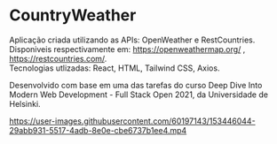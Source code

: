 # CountryWeather

Aplicação criada utilizando as APIs: OpenWeather e RestCountries. Disponiveis respectivamente em: https://openweathermap.org/ , https://restcountries.com/.    
Tecnologias utlizadas: React, HTML, Tailwind CSS, Axios.
  
Desenvolvido com base em uma das tarefas do curso Deep Dive Into Modern Web Development - Full Stack Open 2021, da Universidade de Helsinki.





https://user-images.githubusercontent.com/60197143/153446044-29abb931-5517-4adb-8e0e-cbe6737b1ee4.mp4

